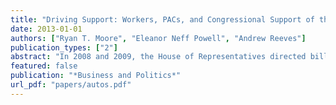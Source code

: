 ```yaml
---
title: "Driving Support: Workers, PACs, and Congressional Support of the Auto Industry"
date: 2013-01-01
authors: ["Ryan T. Moore", "Eleanor Neff Powell", "Andrew Reeves"]
publication_types: ["2"]
abstract: "In 2008 and 2009, the House of Representatives directed billions of dollars to the auto industry by passing a bailout and the “cash for clunkers” program. Moving beyond corporate influence via campaign contributions, we demonstrate that the presence of auto workers in a district strongly predicts legislative support for both bills. In addition to this critical legislation, we also analyze over 250 bills on which the auto industry either lobbied or took a public position. We find no patterns relating a district’s workers or corporate campaign contributions to these votes on broader legislation where other groups, such as environmental advocates or labor unions, are at the table. Instead, the auto industry garners consistent support only on quasi-private, particularistic legislation. Thus, we contend that on particularistic legislation the presence of workers (not just campaign contributions) drives legislative support; however, when legislators expand the scope of conflict, the influence of a single industry is attentuated by other interests."
featured: false
publication: "*Business and Politics*"
url_pdf: "papers/autos.pdf"
---
```


